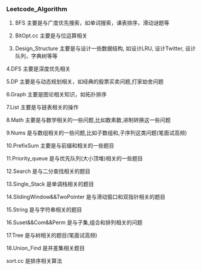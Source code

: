### Leetcode_Algorithm

1. BFS 主要是与广度优先搜索，如单词搜索，课表排序，滑动谜题等

2. BitOpt.cc 主要是与位运算相关

3. Design_Structure 主要是与设计一些数据结构, 如设计LRU, 设计Twitter, 设计队列，字典树等等

4.DFS 主要是深度优先相关

5.DP 主要是与动态规划相关，如经典的股票买卖问题,打家劫舍问题

6.Graph 主要是图论相关知识，如拓扑排序

7.List 主要是与链表相关的操作

8.Math 主要是与数学相关的一些问题,比如数素数,进制转换这一些问题

9.Nums 是与数组相关的一些问题,比如子数组和,子序列这类问题(笔面试高频)

10.PrefixSum 主要是与前缀和相关的一些题目

11.Priority_queue 是与优先队列(大小顶堆)相关的一些题目

12.Search 是与二分查找相关的题目

13.Single_Stack 是单调栈相关的题目

14.SlidingWindow&&TwoPointer 是与滑动窗口和双指针相关的题目

15.String 是与字符串相关的题目

16.Suset&&Com&&Perm 是与子集,组合和排列相关的问题

17.Tree 是与树相关的题目(笔面试高频)

18.Union_Find 是并差集相关题目

sort.cc 是排序相关算法

